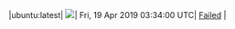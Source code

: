 |ubuntu:latest| ![](https://cdn.rawgit.com/Neilpang/acmetest/master/status/ubuntu-latest.svg?1555644840)| Fri, 19 Apr 2019 03:34:00 UTC| [Failed](https://github.com/Neilpang/acmetest/blob/master/logs/ubuntu-latest.out) |
